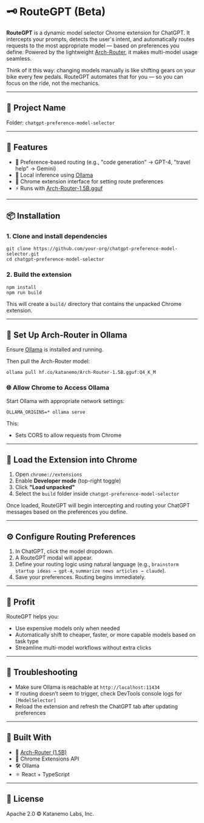 # 🗝️ RouteGPT (Beta)

**RouteGPT** is a dynamic model selector Chrome extension for ChatGPT. It intercepts your prompts, detects the user's intent, and automatically routes requests to the most appropriate model — based on preferences you define. Powered by the lightweight [Arch-Router](https://huggingface.co/katanemo/Arch-Router-1.5B.gguf), it makes multi-model usage seamless.

Think of it this way: changing models manually is like shifting gears on your bike every few pedals. RouteGPT automates that for you — so you can focus on the ride, not the mechanics.

---

## 📁 Project Name

Folder: `chatgpt-preference-model-selector`

---

## 🚀 Features

* 🧠 Preference-based routing (e.g., "code generation" → GPT-4, "travel help" → Gemini)
* 🤖 Local inference using [Ollama](https://ollama.com)
* 📙 Chrome extension interface for setting route preferences
* ⚡ Runs with [Arch-Router-1.5B.gguf](https://huggingface.co/katanemo/Arch-Router-1.5B.gguf)

---

## 📦 Installation

### 1. Clone and install dependencies

```
git clone https://github.com/your-org/chatgpt-preference-model-selector.git
cd chatgpt-preference-model-selector
```

### 2. Build the extension

```
npm install
npm run build
```

This will create a `build/` directory that contains the unpacked Chrome extension.

---

## 🧠 Set Up Arch-Router in Ollama

Ensure [Ollama](https://ollama.com/download) is installed and running.

Then pull the Arch-Router model:

```
ollama pull hf.co/katanemo/Arch-Router-1.5B.gguf:Q4_K_M
```

### 🌐 Allow Chrome to Access Ollama

Start Ollama with appropriate network settings:

```
OLLAMA_ORIGINS=* ollama serve
```

This:
* Sets CORS to allow requests from Chrome

---

## 📩 Load the Extension into Chrome

1. Open `chrome://extensions`
2. Enable **Developer mode** (top-right toggle)
3. Click **"Load unpacked"**
4. Select the `build` folder inside `chatgpt-preference-model-selector`

Once loaded, RouteGPT will begin intercepting and routing your ChatGPT messages based on the preferences you define.

---

## ⚙️ Configure Routing Preferences

1. In ChatGPT, click the model dropdown.
2. A RouteGPT modal will appear.
3. Define your routing logic using natural language (e.g., `brainstorm startup ideas → gpt-4`, `summarize news articles → claude`).
4. Save your preferences. Routing begins immediately.

---

## 💸 Profit

RouteGPT helps you:

* Use expensive models only when needed
* Automatically shift to cheaper, faster, or more capable models based on task type
* Streamline multi-model workflows without extra clicks

---

## 🧪 Troubleshooting

* Make sure Ollama is reachable at `http://localhost:11434`
* If routing doesn’t seem to trigger, check DevTools console logs for `[ModelSelector]`
* Reload the extension and refresh the ChatGPT tab after updating preferences

---

## 🧱 Built With

* 🧠 [Arch-Router (1.5B)](https://huggingface.co/katanemo/Arch-Router-1.5B.gguf)
* 📙 Chrome Extensions API
* 🛠️ Ollama
* ⚛️ React + TypeScript

---

## 📜 License

Apache 2.0 © Katanemo Labs, Inc.
